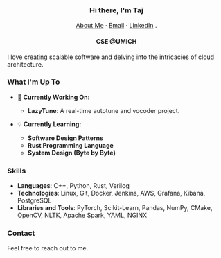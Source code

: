 <p align="center">
  <h3 align="center">Hi there, I'm Taj</h3>
</p>
<p align="center">
    <a href="https://tajuar2001.github.io">About Me</a>
    ·
    <a href="mailto:tajuarb@umich.edu">Email</a>
    ·
    <a href="https://linkedin.com/in/tajuarb">LinkedIn</a>
    .
</p>
<p align="center">
  <h4 align="center">CSE @UMICH</h4>
</p>


I love creating scalable software and delving into the intricacies of cloud architecture.

### What I'm Up To

- 🚀 **Currently Working On:**
  - **LazyTune**: A real-time autotune and vocoder project.

- 💡 **Currently Learning:**
  - **Software Design Patterns**
  - **Rust Programming Language**
  - **System Design (Byte by Byte)**

### Skills

- **Languages**: C++, Python, Rust, Verilog
- **Technologies**: Linux, Git, Docker, Jenkins, AWS, Grafana, Kibana, PostgreSQL
- **Libraries and Tools**: PyTorch, Scikit-Learn, Pandas, NumPy, CMake, OpenCV, NLTK, Apache Spark, YAML, NGINX

### Contact
Feel free to reach out to me.
